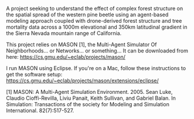 A project seeking to understand the effect of complex forest structure on the spatial spread of the western pine beetle using an agent-based modeling approach coupled with drone-derived forest structure and tree mortality data 
across a 1000m elevational and 350km latitudinal gradient in the Sierra Nevada mountain range of California.

This project relies on MASON [1], the Multi-Agent Simulator Of Neighborhoods... or Networks... or something... It can be downloaded from here: https://cs.gmu.edu/~eclab/projects/mason/

I run MASON using Eclipse. If you're on a Mac, follow these instructions to get the software setup: https://cs.gmu.edu/~eclab/projects/mason/extensions/eclipse/

[1] MASON: A Multi-Agent Simulation Environment. 2005. Sean Luke, Claudio Cioffi-Revilla, Liviu Panait, Keith Sullivan, and Gabriel Balan. In Simulation: Transactions of the society for Modeling and Simulation International. 82(7):517-527.
